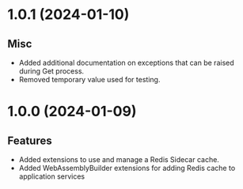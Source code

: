 # 1.0.1 (2024-01-10)
## Misc
- Added additional documentation on exceptions that can be raised during Get process.
- Removed temporary value used for testing.

# 1.0.0 (2024-01-09)
## Features
- Added extensions to use and manage a Redis Sidecar cache.
- Added WebAssemblyBuilder extensions for adding Redis cache to application services